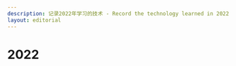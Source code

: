 ```yaml
---
description: 记录2022年学习的技术 - Record the technology learned in 2022
layout: editorial
---
```


# 2022


